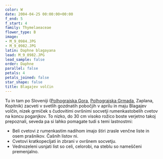```yaml
---
color: W
date: 2004-04-25 00:00:00+00:00
f_end: 5
f_start: 4
family: Thymelaeaceae
flower_type: B
image:
- M_9_0984.JPG
- M_9_0982.JPG
latin: Daphne blagayana
lead: M_9_0982.JPG
lead_sample: false
order: Daphne
parallel: false
petals: 4
petals_joined: false
star_shape: false
title: Blagajev volčin
---
```

Tu in tam po Sloveniji ([Polhograjska Gora](../../hikes/polhograjskagora), [Polhograjska Grmada](../../hikes/polhograjskagrmada), Zaplana, Kopitnik) zacveti v svetlih gozdnatih pobočjih v aprilu in maju Blagajev volčin, nizek grmiček s čudovitimi ovršnimi socvetji rumenkastobelih cvetov na koncu poganjkov. To nizko, do 30 cm visoko rožico boste verjetno takoj prepoznali, seveda pa si lahko pomagate tudi s temi lastnostmi:

-   Beli cvetovi z rumenkastim nadihom imajo štiri zrasle venčne liste in osem prašnikov. Čašnih listov ni.
-   Cvetovi kratkopecljati in zbrani v ovršnem socvetju.
-   Vednozeleni usnjati list so celi, celorobi, na steblu so nameščeni premenjalno.
